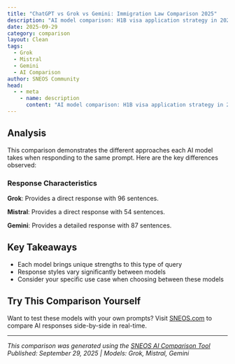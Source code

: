 ```yaml
---
title: "ChatGPT vs Grok vs Gemini: Immigration Law Comparison 2025"
description: "AI model comparison: H1B visa application strategy in 2025 - what's changed and how to maximize chances..."
date: 2025-09-29
category: comparison
layout: Clean
tags:
  - Grok
  - Mistral
  - Gemini
  - AI Comparison
author: SNEOS Community
head:
  - - meta
    - name: description
      content: "AI model comparison: H1B visa application strategy in 2025 - what's changed and how to maximize chances..."
---
```


<ChatComparison
  title="ChatGPT vs Grok vs Gemini: Immigration Law Comparison 2025"
  prompt="H1B visa application strategy in 2025 - what's changed and how to maximize chances"
  :responses='{
    "Grok": "Applying for an H1B visa in 2025 requires understanding the evolving landscape of U.S. immigration policies, the H1B lottery system, and strategies to improve your odds of selection. The H1B visa is a non-immigrant visa that allows U.S. companies to employ foreign workers in specialty occupations. With a high demand and a limited annual cap (85,000 visas, including 20,000 reserved for applicants with advanced degrees from U.S. institutions), the application process is competitive. Below, I outline key changes for 2025 (based on trends and proposed rules as of late 2023) and strategies to maximize your chances.\n\n---\n\n### **What\u2019s Changed or Likely to Change for H1B in 2025?**\n1. **Lottery System Updates (Beneficiary-Centric Selection):**\n   - In 2024, the U.S. Citizenship and Immigration Services (USCIS) implemented a beneficiary-centric lottery system to prevent fraud and ensure fairness. Under this system, each individual is entered into the lottery once, regardless of how many employers file petitions for them. This reduced multiple entries per person and increased fairness.\n   - This system is expected to continue in 2025, meaning you can\u2019t \u201Cstack\u201D applications from multiple employers to boost your chances.\n\n2. **Fee Increases:**\n   - USCIS proposed significant fee hikes in 2023, and some took effect in 2024. For 2025, expect H1B registration fees and petition filing fees to remain higher than pre-2024 levels. Ensure you or your employer are prepared for costs like the $10 registration fee (per beneficiary) and petition fees ranging from $460 to $780, plus optional premium processing fees ($2,805 as of 2024).\n\n3. **Potential Policy Shifts:**\n   - Immigration policies are subject to change based on the political climate. If the administration changes after the 2024 U.S. presidential election, there could be stricter scrutiny of H1B applications or adjustments to eligibility criteria.\n   - Proposed rules from the Department of Homeland Security (DHS) in late 2023 aimed at modernizing the H1B program may impact 2025 applications. These include clarifying definitions of \u201Cspecialty occupation\u201D and enhancing USCIS\u2019s ability to deny petitions with incomplete evidence.\n\n4. **Demand and Competition:**\n   - Demand for H1B visas consistently outpaces the annual cap. In FY 2024, USCIS received over 750,000 registrations for 85,000 spots. Similar or higher numbers are expected for FY 2025, keeping selection rates low (around 10-15% in recent years).\n\n5. **Wage-Based Selection (Uncertain):**\n   - A wage-based selection process (prioritizing higher-wage positions) was proposed under the Trump administration but faced legal challenges and was not implemented. While unlikely for 2025 under current policies, monitor news for any revival of this rule, as it could affect lower-wage or entry-level applicants.\n\n---\n\n### **Key Strategies to Maximize Your Chances in 2025**\n\n1. **File Early and Accurately During the Registration Window:**\n   - The H1B registration period typically opens in early March (e.g., March 1-20 for FY 2025). Registering early within this window doesn\u2019t increase your odds (since it\u2019s a random lottery), but it ensures you don\u2019t miss the deadline.\n   - Double-check all information (e.g., passport details, degree credentials) during registration to avoid errors that could disqualify you.\n\n2. **Leverage the Advanced Degree Exemption:**\n   - If you hold a master\u2019s degree or higher from a U.S. institution, you qualify for the advanced degree exemption (20,000 additional spots). This gives you two chances in the lottery: first in the advanced degree pool, then in the general pool if not selected.\n   - If you\u2019re currently pursuing a degree, aim to complete it before the registration period or ensure your employer can justify your qualifications as equivalent.\n\n3. **Choose a Strong Employer and Role:**\n   - USCIS scrutinizes petitions to ensure the role qualifies as a \u201Cspecialty occupation\u201D (requires a bachelor\u2019s degree or higher in a specific field). Work with your employer to craft a detailed job description linking your skills and education directly to the position.\n   - Avoid roles that could be interpreted as generic or not requiring specialized knowledge (e.g., vague \u201Cbusiness analyst\u201D positions without clear technical requirements).\n   - Larger, established companies or those with in-house immigration counsel often have higher success rates due to better-prepared petitions.\n\n4. **Prepare for Requests for Evidence (RFEs):**\n   - USCIS issues RFEs if there\u2019s insufficient proof of eligibility (e.g., unclear job duties, mismatch in degree and role). Anticipate this by preparing comprehensive documentation upfront, including:\n     - Degree certificates and transcripts.\n     - Letters from professors or employers verifying specialized skills.\n     - A detailed employer letter explaining the role\u2019s complexity and why a foreign worker is needed.\n   - Engage an experienced immigration attorney to review your petition and minimize RFE risks.\n\n5. **Consider Alternative Visa Options as Backup:**\n   - If not selected in the H1B lottery, explore alternatives like the O-1 visa (for individuals with extraordinary ability), L-1 visa (for intracompany transfers), or TN visa (for Canadian and Mexican nationals under USMCA). These don\u2019t have caps or lotteries but have stricter eligibility criteria.\n   - If you\u2019re a student on F-1 status, utilize Optional Practical Training (OPT) or STEM OPT extensions to remain in the U.S. while reapplying for H1B in future years.\n\n6. **Stay Informed About Policy Updates:**\n   - Monitor USCIS announcements and consult with an immigration attorney for real-time updates on FY 2025 rules. Changes to registration dates, fees, or eligibility could be announced as late as early 2025.\n\n7. **Optimize Your Profile for Future Attempts:**\n   - If you\u2019re not selected, use the time to strengthen your qualifications. Pursue advanced certifications, gain relevant work experience, or network with potential H1B-sponsoring employers for the next cycle.\n\n---\n\n### **Timeline for FY 2025 H1B Application**\n- **Early March 2025:** H1B registration period (typically 2-3 weeks). Employers or their attorneys submit online registrations.\n- **Late March/Early April 2025:** Lottery results announced. Selected registrations can proceed to full petition filing.\n- **April to June 2025:** Petition filing window (90 days to submit complete H1B petitions for selected registrants).\n- **October 1, 2025:** Start date for approved H1B visas (earlier starts possible with premium processing).\n\n---\n\n### **Additional Tips**\n- **Premium Processing:** If budget allows, opt for premium processing ($2,805 fee in 2024) to expedite adjudication (15 calendar days). This doesn\u2019t increase selection odds but ensures faster processing if selected in the lottery.\n- **Avoid Fraudulent Practices:** Do not work with consultancies promising \u201Cguaranteed\u201D H1B slots or filing multiple fraudulent petitions. USCIS has cracked down on such practices, and violations can lead to bans or legal consequences.\n- **Cap-Exempt Options:** If the lottery doesn\u2019t work out, seek roles at cap-exempt entities like universities, nonprofit research organizations, or government research facilities, which can file H1B petitions anytime without entering the lottery.\n\n---\n\n### **Conclusion**\nThe H1B visa process in 2025 will likely remain highly competitive due to the lottery-based selection and high demand. While you can\u2019t control the random lottery, you can maximize your chances by ensuring accurate registration, targeting specialty occupations with strong documentation, leveraging advanced degree exemptions if applicable, and preparing meticulously for potential RFEs. Stay updated on policy changes through USCIS.gov or legal counsel, and have backup plans (like OPT or other visas) in place. Working with an experienced immigration attorney can further streamline the process and address case-specific challenges.\n\nIf you have specific details about your situation (e.g., field of work, degree level, or employer type), feel free to share, and I can tailor the advice further!",
    "Mistral": "Predicting specific changes to the H1B visa application process in 2025 involves some speculation, as policies can evolve based on political, economic, and administrative factors. However, based on recent trends and potential developments, here are some strategies and considerations to maximize your chances of a successful H1B visa application:\n\n### Potential Changes by 2025\n1. **Electronic Registration System**: The U.S. Citizenship and Immigration Services (USCIS) has already implemented an electronic registration system for the H1B lottery. This system is likely to continue and may see further refinements.\n2. **Wage-Based Selection**: There has been discussion about moving to a wage-based selection process rather than a random lottery. This could prioritize higher-wage positions.\n3. **Increased Scrutiny**: Expect continued or increased scrutiny on the legitimacy of job offers, employer qualifications, and the necessity of hiring foreign workers.\n4. **Technological Advancements**: The use of AI and machine learning in the application process could become more prevalent, potentially speeding up processing times and improving accuracy.\n5. **Policy Shifts**: Changes in immigration policy under different administrations could affect the number of visas available, eligibility criteria, and processing times.\n\n### Strategies to Maximize Chances\n1. **Early Preparation**: Start preparing your application well in advance. Gather all necessary documents, including educational certificates, work experience letters, and employer documentation.\n2. **Employer Selection**: Choose an employer who has a strong track record of successful H1B applications. Employers with a history of compliance and successful petitions are more likely to be trusted by USCIS.\n3. **Wage Considerations**: If a wage-based selection process is implemented, ensure that your job offer meets or exceeds the prevailing wage for your position and location.\n4. **Legal Representation**: Consider hiring an experienced immigration attorney. They can help navigate the complexities of the application process and ensure that all documentation is in order.\n5. **Comprehensive Documentation**: Provide detailed and comprehensive documentation to support your application. This includes a clear job description, evidence of the employer\u0027s need for a foreign worker, and proof of your qualifications.\n6. **Educational and Professional Qualifications**: Ensure that your educational and professional qualifications are well-documented and align with the job requirements. If necessary, obtain evaluations of foreign degrees to show equivalency to U.S. degrees.\n7. **Stay Informed**: Keep up-to-date with any changes in the H1B visa program. Follow updates from USCIS and other reliable sources to stay informed about new regulations or requirements.\n8. **Multiple Applications**: If possible, apply through multiple employers to increase your chances of being selected in the lottery.\n9. **Networking**: Build a strong professional network. Connections within the industry can provide valuable insights and opportunities.\n10. **Alternative Visas**: Consider alternative visa options if the H1B visa process becomes too challenging. Other visas like the L-1, O-1, or EB-1 might be suitable depending on your qualifications and circumstances.\n\n### Additional Tips\n- **Mock Interviews**: Prepare for potential interviews by practicing with mock interviews. This can help you feel more confident and prepared.\n- **Professional Development**: Continue to develop your skills and qualifications. Additional certifications or advanced degrees can strengthen your application.\n- **Community Involvement**: Engage in professional organizations and community activities related to your field. This can demonstrate your commitment and integration into the U.S. workforce.\n\nBy staying informed, preparing thoroughly, and leveraging professional support, you can maximize your chances of a successful H1B visa application in 2025.",
    "Gemini": "Okay, let\u0027s break down the H1B application strategy for 2025, focusing on the changes and how to maximize your chances.  Keep in mind that U.S. immigration laws and regulations can change, so it\u0027s crucial to stay updated with the latest information from official sources like USCIS (United States Citizenship and Immigration Services).\n\n**Key Changes and Considerations for 2025 (and beyond):**\n\n*   **The H1B Electronic Registration System:**  This system, in place since 2020, remains the primary way the H1B cap is met. Employers must first electronically register each beneficiary they wish to sponsor.  USCIS then conducts a lottery to select registrations. **This is the biggest hurdle.**\n*   **Beneficiary-Centric Selection:** Starting with the fiscal year 2024 lottery, USCIS implemented a beneficiary-centric selection process. *Each* unique beneficiary is only registered *once*, regardless of how many employers attempt to register them. This aims to reduce potential fraud and increase fairness.\n*   **Continued Scrutiny and Enforcement:** USCIS continues to increase its scrutiny of H1B petitions. They are more closely examining:\n    *   **Specialty Occupation:** Demonstrating that the position truly requires theoretical or technical expertise in a specialized field.\n    *   **Wage Levels:** Ensuring the offered wage meets the required prevailing wage level for the occupation and location.\n    *   **Employer-Employee Relationship:** Proving the employer has sufficient control over the employee\u0027s work and that the position isn\u0027t primarily to staff another company (common issue with consulting firms).\n    *   **Worksite Issues:** Making sure the H1B employee will be working at the location specified in the petition and that the employer has a bona fide need for the employee at that location.\n*   **Potential for Regulatory Changes:**  Immigration laws and regulations are subject to change depending on the administration in power. Keep an eye on any potential changes to the H1B program announced by the Department of Homeland Security (DHS) and USCIS.\n*   **Premium Processing:** USCIS may temporarily suspend premium processing (expedited processing for an additional fee). Always check the latest updates on the USCIS website for the availability of premium processing.\n\n**Strategies to Maximize Your H1B Chances in 2025:**\n\nHere\u0027s a comprehensive strategy, broken down into key areas:\n\n**1.  Employer Selection \u0026 Sponsorship:**\n\n*   **Find a Legitimate and Stable Employer:**\n    *   Research potential employers thoroughly. Look for companies with a history of successfully sponsoring H1B visas.\n    *   Check online reviews and employee testimonials to gauge the company\u0027s culture and treatment of foreign workers.\n    *   Assess the company\u0027s financial stability. You want an employer that is likely to remain in business throughout the H1B validity period.\n    *   **Avoid:** Companies with a high number of H1B denials or those with a questionable reputation.\n*   **Demonstrate the Employer\u0027s Need:**  The employer needs to clearly articulate *why* they need *you* and your specific skills.\n    *   The employer must establish that the position requires someone with your level of knowledge and expertise.\n    *   The petition should emphasize the specialized nature of the work and the unique contributions you will make.\n*   **Work Directly with an Employer (If Possible):**  While consulting firms can sponsor H1B visas, petitions filed by direct employers (where you are a direct employee) often face less scrutiny.\n\n**2.  Job Qualification \u0026 Specialty Occupation:**\n\n*   **Ensure the Position Qualifies as a Specialty Occupation:**\n    *   The job duties must be so specialized and complex that the required knowledge to perform the duties is usually associated with the attainment of a bachelor\u0027s or higher degree in a specific field.\n    *   Match your degree and experience closely to the job requirements. If there\u0027s a mismatch, the petition will likely be denied.\n    *   The employer must prove that the position meets at least one of the following criteria:\n        *   A bachelor\u0027s or higher degree (or its equivalent) is normally the minimum entry requirement for the position.\n        *   The degree requirement is common to the industry or the employer\u0027s position is so complex or unique that it can be performed only by an individual with a degree.\n        *   The employer normally requires a degree or its equivalent for the position.\n        *   The nature of the specific duties is so specialized and complex that knowledge required to perform the duties is usually associated with the attainment of a bachelor\u0027s or higher degree.\n*   **Strong Job Description:**\n    *   The job description must be detailed and specific, clearly outlining your responsibilities, the required skills, and the level of expertise needed.\n    *   Use industry-specific terminology to demonstrate the specialized nature of the position.\n*   **Detailed Education and Experience Documentation:**\n    *   Provide certified copies of your degrees and transcripts.\n    *   Include detailed letters from previous employers outlining your job duties and responsibilities.\n    *   If you have relevant certifications or licenses, include them in your application.\n*   **Highlight Your Uniqueness:** Explain what makes *you* the best candidate for this position. Do you have unique skills, experiences, or accomplishments that set you apart from other candidates?\n\n**3.  Wage and Prevailing Wage:**\n\n*   **Understand Prevailing Wage:**\n    *   The employer must pay you at least the prevailing wage for the occupation in the geographic area of employment.\n    *   The prevailing wage is determined by the Department of Labor (DOL) based on the skills, education, and experience required for the position.\n*   **Accurate Wage Level Determination:**\n    *   Ensure the employer accurately determines the appropriate wage level for the position based on your experience, education, and skills.\n    *   Document how the wage level was determined.\n*   **Avoid Lowball Offers:**\n    *   Accepting a salary that is significantly lower than the prevailing wage can raise red flags with USCIS and potentially lead to denial.\n\n**4.  H1B Petition Preparation and Filing:**\n\n*   **Partner with an Experienced Immigration Attorney:**\n    *   A qualified immigration attorney can guide you and your employer through the H1B process, ensuring that all requirements are met and that the petition is filed correctly.\n    *   They can help you gather the necessary documentation, draft persuasive arguments, and respond to any requests for evidence (RFEs) from USCIS.\n    *   An attorney can also advise you on the latest changes to immigration laws and regulations.\n*   **Thoroughly Review the Petition:**\n    *   Before submitting the petition, carefully review all the information to ensure accuracy and completeness.\n    *   Double-check dates, names, addresses, and other details.\n    *   Correct any errors or inconsistencies before filing.\n*   **Respond Promptly to Requests for Evidence (RFEs):**\n    *   If USCIS issues an RFE, respond promptly and thoroughly.\n    *   Provide all the requested documentation and information.\n    *   Work with your attorney to craft a persuasive response that addresses the concerns raised by USCIS.\n*   **Be Prepared for Scrutiny:**\n    *   USCIS is closely scrutinizing H1B petitions. Be prepared to provide additional documentation and information if requested.\n    *   Maintain accurate records of your work and activities.\n*   **Timing is Key:**\n    *   Understand the H1B cap season and the registration process. Make sure your employer is prepared to register you during the registration period.\n    *   If your registration is selected, file the H1B petition promptly and accurately.\n\n**5.  Alternatives and Contingency Plans:**\n\n*   **Consider Alternatives to the H1B:**\n    *   Explore other visa options, such as the L-1 visa (for intracompany transferees), the O-1 visa (for individuals with extraordinary ability), or the E-3 visa (for Australian nationals).\n    *   If you are a student, consider Optional Practical Training (OPT) or STEM OPT extensions.\n*   **Have a Backup Plan:**\n    *   The H1B lottery is unpredictable.  Have a backup plan in case your petition is not selected.\n    *   Consider pursuing further education, gaining additional experience, or exploring job opportunities in other countries.\n\n**Key Takeaways for Maximizing Your Chances:**\n\n*   **Start Early:**  The H1B process takes time. Begin planning and preparing well in advance of the filing season.\n*   **Transparency and Honesty:**  Be truthful and transparent in all your dealings with USCIS. Any misrepresentation or fraud can result in denial of your petition and potential deportation.\n*   **Focus on the Details:**  Pay attention to the details and ensure that all requirements are met.\n*   **Stay Informed:**  Keep up to date with the latest changes to immigration laws and regulations.\n*   **Persistence is Key:**  The H1B process can be challenging. Don\u0027t give up.\n\n**Disclaimer:** I am an AI chatbot and cannot provide legal advice. The information provided above is for general guidance only and should not be substituted for the advice of a qualified immigration attorney. You should consult with an attorney to discuss your specific situation and determine the best course of action. Remember to always consult official USCIS sources for the most accurate and up-to-date information. Good luck!\n"
  }'
  published-date="14:34"
/>

## Analysis

This comparison demonstrates the different approaches each AI model takes when responding to the same prompt. Here are the key differences observed:

### Response Characteristics

**Grok**: Provides a direct response with 96 sentences. 

**Mistral**: Provides a direct response with 54 sentences. 

**Gemini**: Provides a detailed response with 87 sentences. 

## Key Takeaways

- Each model brings unique strengths to this type of query
- Response styles vary significantly between models
- Consider your specific use case when choosing between these models

## Try This Comparison Yourself

Want to test these models with your own prompts? Visit [SNEOS.com](https://sneos.com) to compare AI responses side-by-side in real-time.

---

*This comparison was generated using the [SNEOS AI Comparison Tool](https://sneos.com)*
*Published: September 29, 2025 | Models: Grok, Mistral, Gemini*
